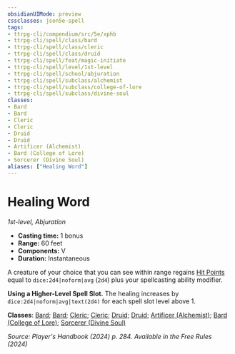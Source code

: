 ```yaml
---
obsidianUIMode: preview
cssclasses: json5e-spell
tags:
- ttrpg-cli/compendium/src/5e/xphb
- ttrpg-cli/spell/class/bard
- ttrpg-cli/spell/class/cleric
- ttrpg-cli/spell/class/druid
- ttrpg-cli/spell/feat/magic-initiate
- ttrpg-cli/spell/level/1st-level
- ttrpg-cli/spell/school/abjuration
- ttrpg-cli/spell/subclass/alchemist
- ttrpg-cli/spell/subclass/college-of-lore
- ttrpg-cli/spell/subclass/divine-soul
classes:
- Bard
- Bard
- Cleric
- Cleric
- Druid
- Druid
- Artificer (Alchemist)
- Bard (College of Lore)
- Sorcerer (Divine Soul)
aliases: ["Healing Word"]
---
```

# Healing Word
*1st-level, Abjuration*  

- **Casting time:** 1 bonus
- **Range:** 60 feet
- **Components:** V
- **Duration:** Instantaneous

A creature of your choice that you can see within range regains [Hit Points](3-Compendium/rules/variant-rules/hit-points-xphb.md) equal to `dice:2d4|noform|avg` (`2d4`) plus your spellcasting ability modifier.

**Using a Higher-Level Spell Slot.** The healing increases by `dice:2d4|noform|avg|text(2d4)` for each spell slot level above 1.

**Classes**: [Bard](list-spells-classes-bard); [Bard](list-spells-classes-bard); [Cleric](list-spells-classes-cleric); [Cleric](list-spells-classes-cleric); [Druid](list-spells-classes-druid); [Druid](list-spells-classes-druid); [Artificer (Alchemist)](list-spells-classes-artificer-alchemist-tce); [Bard (College of Lore)](list-spells-classes-bard-xphb-college-of-lore-xphb); [Sorcerer (Divine Soul)](list-spells-classes-sorcerer-xphb-divine-soul-xge)

*Source: Player's Handbook (2024) p. 284. Available in the Free Rules (2024)*